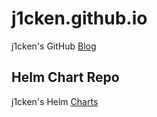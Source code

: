 # j1cken.github.io
j1cken's GitHub [Blog](http://j1cken.github.io)

## Helm Chart Repo
j1cken's Helm [Charts](http://j1cken.github.io/helm-charts)

